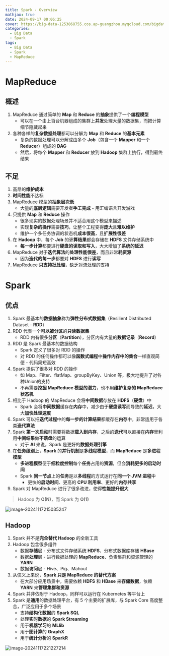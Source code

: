 ```yaml
---
title: Spark - Overview
mathjax: true
date: 2024-09-17 00:06:25
cover: https://big-data-1253868755.cos.ap-guangzhou.myqcloud.com/bigdata-spark.png
categories:
  - Big Data
  - Spark
tags:
  - Big Data
  - Spark
  - MapReduce
---
```


# MapReduce

## 概述

1. MapReduce 通过简单的 **Map** 和 **Reduce** 的**抽象**提供了一个**编程模型**
   - 可以在一个由上百台机器组成的集群上**并发**处理大量的数据集，而把计算细节隐藏起来
2. 各种各样的**复杂数据处理**都可以分解为 **Map** 和 **Reduce** 的**基本元素**
   - 复杂的数据处理可以分解成由多个 **Job**（包含一个 **Mapper** 和一个 **Reducer**）组成的 **DAG**
   - 然后，将每个 **Mapper** 和 **Reducer** 放到 **Hadoop** 集群上执行，得到最终结果

<!-- more -->

## 不足

1. 高昂的**维护成本**
2. **时间性能**不达标
3. MapReduce 模型的**抽象层次低**
   - 大量的**底层逻辑**需要开发者**手工完成** - 用汇编语言开发游戏
4. 只提供 **Map** 和 **Reduce** 操作
   - 很多现实的数据处理场景并不适合用这个模型来描述
   - 实现**复杂的操作**需要**技巧**，让整个工程变得**庞大**且**难以维护**
   - 维护一个多任务协调的状态机**成本很高**，且**扩展性很差**
5. 在 **Hadoop** 中，每个 **Job** 的**计算结果**都会存储在 **HDFS** 文件存储系统中
   - **每一步计算**都要进行**硬盘的读取和写入**，大大增加了**系统的延迟**
6. MapReduce 对于**迭代算法**的**处理性能很差**，而且非常**耗资源**
   - 因为**迭代的每一步**都要对 **HDFS** 进行**读写**
7. MapReduce **只支持批处理**，缺乏对流处理的支持

# Spark

## 优点

1. Spark 最基本的**数据抽象**称为**弹性分布式数据集**（Resilient Distributed Dataset - **RDD**）
2. RDD 代表一个**可以被分区**的**只读数据集**
   - RDD 内有很多**分区**（**Partition**），分区内有大量的**数据记录**（**Record**）
3. RDD 是 Spark 最基本的数据结构
   - Spark 定义了很多对 RDD 的操作
   - 对 RDD 的任何操作都可以像**函数式编程**中**操作内存中的集合**一样直观简便 - 代码简短高效
4. Spark 提供了很多对 RDD 的操作
   - 如 Map、Filter、flatMap、groupByKey、Union 等，极大地提升了对各种Union的支持
   - 不再需要**挖掘 MapReduce 模型的潜力**，也不用**维护复杂的 MapReduce 状态机**
5. 相比于 Hadoop 的 MapReduce 会将**中间数据**存放在 **HDFS**（**硬盘**）中
   - Spark 会将**中间数据**缓存在**内存**中，减少由于**硬盘读写**而导致的**延迟**，大大**加快处理速度**
6. Spark 可以把**迭代过程**中的**每一步的计算结果**都缓存在**内存**中，非常适用于各类**迭代算法**
7. Spark **第一次启动**时需要将数据**载入到内存**，之后的**迭代**可以直接在**内存**里利用**中间结果**做**不落盘**的运算
   - 对于 **AI** 来说，Spark 是更好的**数据处理引擎**
8. 在**任务级别**上，**Spark** 的**并行机制**是**多线程模型**，而 **MapReduce** 是**多进程模型**
   - **多进程模型**便于**细粒度控制**每个**任务**占用的**资源**，但会**消耗更多的启动时间**
   - Spark **同一节点**上的**任务**是以**多线程**的方式运行在**同一个 JVM 进程**中
     - 更快的**启动时间**、更高的 **CPU 利用率**、更好的**内存共享**
9. Spark 对 MapReduce 进行了很多改进，使得**性能提升很大**

> Hadoop 为 **O(N)**，而 Spark 为 **O(1)**

![image-20241117215035247](https://big-data-1253868755.cos.ap-guangzhou.myqcloud.com/image-20241117215035247.png)

## Hadoop

1. Spark 并不是**完全替代 Hadoop** 的全新工具
2. Hadoop 包含很多组件
   - 数据**存储**层 - 分布式文件存储系统 **HDFS**、分布式数据库存储 **HBase**
   - 数据**处理**层 - 进行数据处理的 **MapReduce**、负责集群和资源管理的 **YARN**
   - 数据**访问**层 - Hive、Pig、Mahout
3. 从侠义上来说，**Spark 只是 MapReduce 的替代方案**
   - 在大部分应用场景中，需要依赖 **HDFS** 和 **HBase** 来**存储数据**，依赖 **YARN** 来**管理集群和资源**
4. Spark 并非依附于 Hadoop，同样可以运行在 Kubernetes 等平台上
5. Spark 是**通用**的数据处理平台，有 5 个主要的扩展库，与 Spark Core 高度整合，广泛应用于多个场景
   - 支持**结构化数据**的 **Spark SQL**
   - 处理**实时数据**的 **Spark Streaming**
   - 用于**机器学习**的 **MLlib**
   - 用于**图计算**的 **GraphX**
   - 用于**统计分析**的 **SparkR**

![image-20241117221227214](https://big-data-1253868755.cos.ap-guangzhou.myqcloud.com/image-20241117221227214.png)
